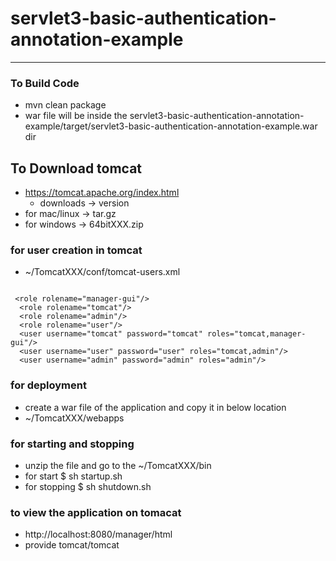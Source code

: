 # servlet3-basic-authentication-annotation-example

---

### To Build Code 
* mvn clean package 
* war file will be inside the servlet3-basic-authentication-annotation-example/target/servlet3-basic-authentication-annotation-example.war dir 

## To  Download tomcat 
* https://tomcat.apache.org/index.html
	* downloads -> version 
* for mac/linux -> tar.gz 
* for windows -> 64bitXXX.zip


### for user creation in tomcat 
* ~/TomcatXXX/conf/tomcat-users.xml


```

 <role rolename="manager-gui"/>
  <role rolename="tomcat"/>
  <role rolename="admin"/>
  <role rolename="user"/>
  <user username="tomcat" password="tomcat" roles="tomcat,manager-gui"/>
  <user username="user" password="user" roles="tomcat,admin"/>
  <user username="admin" password="admin" roles="admin"/>

```


### for deployment 
* create a war file of the application and copy it in below location 
* ~/TomcatXXX/webapps 

### for starting and stopping  
* unzip the file and go to the  ~/TomcatXXX/bin
* for start $ sh startup.sh 
* for stopping $  sh shutdown.sh


### to view the application on tomacat 
* http://localhost:8080/manager/html
* provide tomcat/tomcat 
